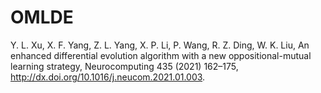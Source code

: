 # OMLDE
Y. L. Xu, X. F. Yang, Z. L. Yang, X. P. Li, P. Wang, R. Z. Ding, W. K. Liu, 
An enhanced differential evolution algorithm with a new oppositional-mutual learning strategy, Neurocomputing 435 (2021) 162–175, http://dx.doi.org/10.1016/j.neucom.2021.01.003.
